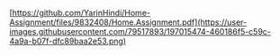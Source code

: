 [https://github.com/YarinHindi/Home-Assignment/files/9832408/Home.Assignment.pdf](https://user-images.githubusercontent.com/79517893/197015474-460186f5-c59c-4a9a-b07f-dfc89baa2e53.png)
